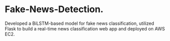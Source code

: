 # Fake-News-Detection.
Developed a BiLSTM-based model for fake news classification, utilized Flask to build a real-time news classification web app and deployed on AWS EC2.
